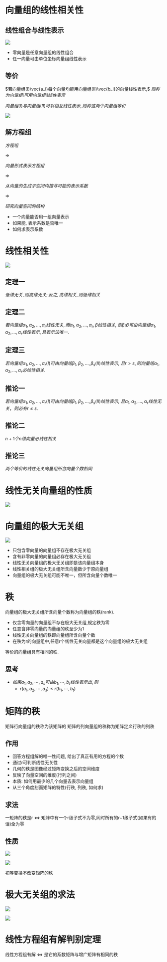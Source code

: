 # 向量组的线性相关性

## 线性组合与线性表示

![](2020-11-25-08-20-46.png)

* 零向量是任意向量组的线性组合
* 任一向量可由单位坐标向量组线性表示

## 等价

$若向量组(I)\vec{a_i}每个向量均能用向量组(II)\vec{b_i}的向量线性表示,$
$则称为向量组Ⅰ可用向量组Ⅱ线性表示$

$向量组(I)与向量组(II)可以相互线性表示,则称这两个向量组等价$

![](2020-11-25-08-36-49.png)

## 解方程组

$方程组$

$\Rightarrow$

$向量形式表示方程组$

$\Rightarrow$

$从向量的生成子空间内搜寻可能的表示系数$

$\Rightarrow$

$研究向量空间的结构$

* 一个向量能否用一组向量表示
* 如果能, 表示系数是否唯一
* 如何求表示系数

# 线性相关性

![](2020-11-25-09-05-38.png)

## 定理一

$低维无关,则高维无关;反之,高维相关,则低维相关$

## 定理二

$若向量组α_1,α_2,...,α_r线性无关,而α_1,α_2,...,α_r,β线性相关,$
$则β必可由向量组α_1,α_2,...,α_r线性表示,且表示法唯一.$

## 定理三

$若向量组α_1,α_2,...,α_r(I)可由向量组β_1,β_2,...,β_s(II)线性表示,$
$且r>s,则向量组α_1,α_2,...,α_r必线性相关.$

## 推论一

$若向量组α_1,α_2,...,α_r(I)可由向量组β_1,β_2,...,β_s(II)线性表示,$
$且α_1,α_2,...,α_r线性无关，则必有r≤s.$

## 推论二

$n+1个n维向量必线性相关$

## 推论三

$两个等价的线性无关向量组所含向量个数相同$

# 线性无关向量组的性质

![](2020-11-25-09-50-36.png)


# 向量组的极大无关组

![](2020-11-30-08-25-03.png)

* 只包含零向量的向量组不存在极大无关组
* 含有非零向量的向量组必存在极大无关组
* 线性无关向量组的极大无关组即是该向量组本身
* 线性相关组的极大无关组所含向量数少于原向量组
* 向量组的极大无关组可能不唯一，但所含向量个数唯一

# 秩

向量组的极大无关组所含向量个数称为向量组的秩(rank).

* 仅含零向量的向量组不存在极大无关组,规定秩为零
* 任意含非零向量的向量组的秩至少为1
* 线性无关向量组的秩即向量组所含向量个数
* 在秩为r的向量组中,任意r个线性无关向量都是这个向量组的极大无关组

等价的向量组具有相同的秩.

## 思考

* $如果a_1,a_2,\cdots,a_s可由b_1,\cdots,b_t线性表示出, 则$
  * $r(a_1,a_2,\cdots,a_s)\leq r(b_1,\cdots,b_t)$

# 矩阵的秩

矩阵行向量组的秩称为该矩阵的
矩阵的列向量组的秩称为矩阵定义行秩的列秩

## 作用

* 回答方程组解的唯一性问题, 给出了真正有用的方程的个数
* 通过r可判断线性无关性
* 几何的秩是图像经过矩阵变换之后的空间维度
* 反映了向量空间的维度(行列之间)
* 本质: 如何用最少的几个向量去表示向量组
* 从三个角度刻画矩阵的特性(行秩, 列秩, 如何求)

## 求法

一矩阵的秩是r
⇔
矩阵中有一个r级子式不为零,同时所有的r+1级子式(如果有的话)全为零

## 性质

![](2020-11-30-09-46-41.png)

![](2020-11-30-09-47-33.png)

初等变换不改变矩阵的秩

# 极大无关组的求法

![](2020-12-02-08-10-55.png)

![](2020-12-02-08-12-05.png)

# 线性方程组有解判别定理

线性方程组有解
⇔
是它的系数矩阵与增广矩阵有相同的秩